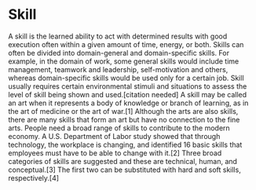 <!-- source: https://en.wikipedia.org/wiki/Skill -->

# Skill

A skill is the learned ability to act with determined results with good execution often within a given amount of time, energy, or both. Skills can often be divided into domain-general and domain-specific skills. For example, in the domain of work, some general skills would include time management, teamwork and leadership, self-motivation and others, whereas domain-specific skills would be used only for a certain job. Skill usually requires certain environmental stimuli and situations to assess the level of skill being shown and used.[citation needed]
A skill may be called an art when it represents a body of knowledge or branch of learning, as in the art of medicine or the art of war.[1] Although the arts are also skills, there are many skills that form an art but have no connection to the fine arts.
People need a broad range of skills to contribute to the modern economy. A U.S. Department of Labor study showed that through technology, the workplace is changing, and identified 16 basic skills that employees must have to be able to change with it.[2] Three broad categories of skills are suggested and these are technical, human, and conceptual.[3] The first two can be substituted with hard and soft skills, respectively.[4]